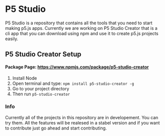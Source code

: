 # P5 Studio

P5 Studio is a repository that contains all the tools that you need to start making p5.js apps. Currently we are working on P5 Studio Creator that is a cli app that you can download using npm and use it to create p5.js projects easily.

## P5 Studio Creator Setup
#### Package Page: https://www.npmjs.com/package/p5-studio-creator

1. Install Node
2. Open terminal and type: ```npm install p5-studio-creator -g```
3. Go to your project directory
4. Then run ```p5-studio-creator```

### Info
Currently all of the projects in this repository are in developement. You can try them. All the features will be realesed in a stabel version and if you want to contribute just go ahead and start contributing.